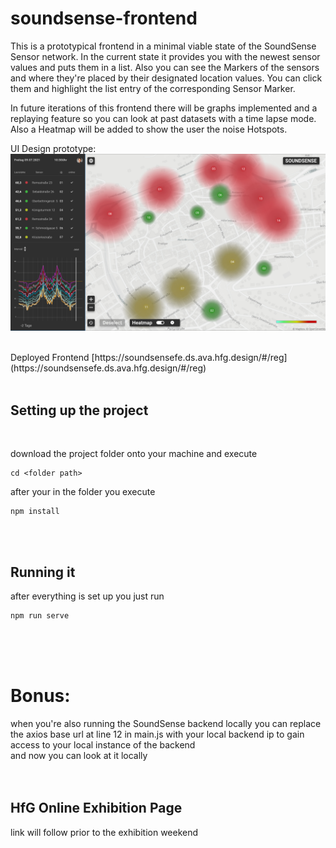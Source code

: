# soundsense-frontend

This is a prototypical frontend in a minimal viable state of the SoundSense Sensor network.
In the current state it provides you with the newest sensor values and puts them in a list. Also you can see the Markers of the sensors and where they're placed by their designated location values. You can click them and highlight the list entry of the corresponding Sensor Marker.

In future iterations of this frontend there will be graphs implemented and a replaying feature so you can look at past datasets with a time lapse mode. Also a Heatmap will be added to show the user the noise Hotspots.

UI Design prototype: 
![alt text](uiscreen.png "Screen Design with prototypical heatmap")

<br>
Deployed Frontend [https://soundsensefe.ds.ava.hfg.design/#/reg](https://soundsensefe.ds.ava.hfg.design/#/reg)


<br>
<br>

## Setting up the project
<br>

download the project folder onto your machine and execute 
```
cd <folder path>
```
after your in the folder you execute
```
npm install
```
<br>
<br>

## Running it
after everything is set up you just run 
```
npm run serve
```
<br>
<br>
<br>

# Bonus:
 when you're also running the SoundSense backend locally you can replace the axios base url at line 12 in main.js with your local backend ip to gain access to your local instance of the backend
<br>
and now you can look at it locally
<br>
<br>
<br>




## HfG Online Exhibition Page
<!--See [Configuration Reference](https://cli.vuejs.org/config/).-->
link will follow prior to the exhibition weekend
